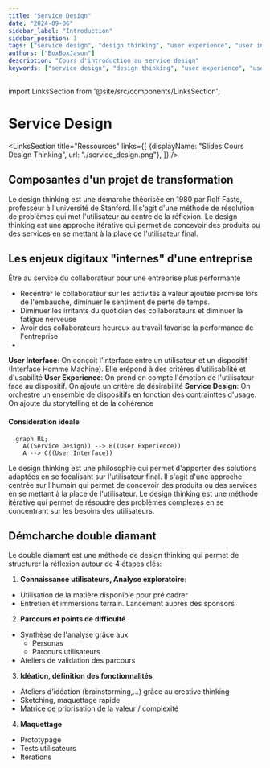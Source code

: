 ```yaml
---
title: "Service Design"
date: "2024-09-06"
sidebar_label: "Introduction"
sidebar_position: 1
tags: ["service design", "design thinking", "user experience", "user interface"]
authors: ["BoxBoxJason"]
description: "Cours d'introduction au service design"
keywords: ["service design", "design thinking", "user experience", "user interface"]
---
```


import LinksSection from '@site/src/components/LinksSection';

# Service Design

<LinksSection
    title="Ressources"
    links={[
      {displayName: "Slides Cours Design Thinking", url: "./service_design.png"},
    ]}
/>

## Composantes d'un projet de transformation

Le design thinking est une démarche théorisée en 1980 par Rolf Faste, professeur à l'université de Stanford. Il s'agit d'une méthode de résolution de problèmes qui met l'utilisateur au centre de la réflexion. Le design thinking est une approche itérative qui permet de concevoir des produits ou des services en se mettant à la place de l'utilisateur final.

## Les enjeux digitaux "internes" d'une entreprise
Être au service du collaborateur pour une entreprise plus performante

- Recentrer le collaborateur sur les activités à valeur ajoutée promise lors de l'embauche, diminuer le sentiment de perte de temps.
- Diminuer les irritants du quotidien des collaborateurs et diminuer la fatigue nerveuse
- Avoir des collaborateurs heureux au travail favorise la performance de l'entreprise
-

**User Interface**: On conçoit l'interface entre un utilisateur et un dispositif (Interface Homme Machine). Elle erépond à des critères d'utilisabilité et d'usabilité
**User Experience**: On prend en compte l'émotion de l'utilisateur face au dispositif. On ajoute un critère de désirabilité
**Service Design**: On orchestre un ensemble de dispositifs en fonction des contrainttes d'usage. On ajoute du storytelling et de la cohérence

#### Considération idéale
```mermaid
  graph RL;
    A((Service Design)) --> B((User Experience))
    A --> C((User Interface))
```

Le design thinking est une philosophie qui permet d'apporter des solutions adaptées en se focalisant sur l'utilisateur final. Il s'agit d'une approche centrée sur l'humain qui permet de concevoir des produits ou des services en se mettant à la place de l'utilisateur. Le design thinking est une méthode itérative qui permet de résoudre des problèmes complexes en se concentrant sur les besoins des utilisateurs.

## Démcharche double diamant

Le double diamant est une méthode de design thinking qui permet de structurer la réflexion autour de 4 étapes clés:
1. **Connaissance utilisateurs, Analyse exploratoire**:
  - Utilisation de la matière disponible pour pré cadrer
  - Entretien et immersions terrain. Lancement auprès des sponsors
2. **Parcours et points de difficulté**
  - Synthèse de l'analyse grâce aux
    - Personas
    - Parcours utilisateurs
  - Ateliers de validation des parcours
3. **Idéation, définition des fonctionnalités**
  - Ateliers d'idéation (brainstorming,...) grâce au creative thinking
  - Sketching, maquettage rapide
  - Matrice de priorisation de la valeur / complexité
4. **Maquettage**
  - Prototypage
  - Tests utilisateurs
  - Itérations
